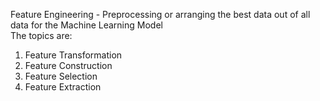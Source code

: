 Feature Engineering - Preprocessing or arranging the best data out of all data for the Machine Learning Model <br />
The topics are: <br />
1. Feature Transformation 
2. Feature Construction
3. Feature Selection
4. Feature Extraction